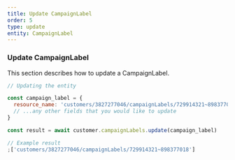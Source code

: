 ```yaml
---
title: Update CampaignLabel
order: 5
type: update
entity: CampaignLabel
---
```


### Update CampaignLabel

This section describes how to update a CampaignLabel.

```javascript
// Updating the entity

const campaign_label = {
  resource_name: 'customers/3827277046/campaignLabels/729914321~898377018', // The resource_name is required
  // ...any other fields that you would like to update
}

const result = await customer.campaignLabels.update(campaign_label)
```

```javascript
// Example result
;['customers/3827277046/campaignLabels/729914321~898377018']
```
